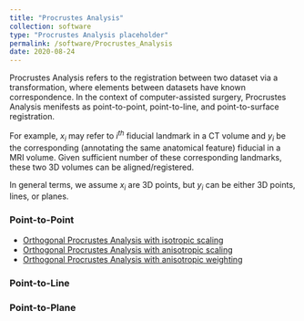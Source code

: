 ```yaml
---
title: "Procrustes Analysis"
collection: software
type: "Procrustes Analysis placeholder"
permalink: /software/Procrustes_Analysis
date: 2020-08-24
---
```


Procrustes Analysis refers to the registration between two dataset via a transformation, where elements between datasets have known correspondence. In the context of computer-assisted surgery, Procrustes Analysis menifests as point-to-point, point-to-line, and point-to-surface registration. 

For example, $x_i$ may refer to $i^{th}$ fiducial landmark in a CT volume  and $y_i$ be the corresponding (annotating the same anatomical feature) fiducial in a MRI volume. Given sufficient number of these corresponding landmarks, these two 3D volumes can be aligned/registered.

In general terms, we assume $x_i$ are 3D points, but $y_i$ can be either 3D points, lines, or planes.

### Point-to-Point
* [Orthogonal Procrustes Analysis with isotropic scaling](/software/2020_OPA_isotropic)
* [Orthogonal Procrustes Analysis with anisotropic scaling](/software/2020_AOPA_major)
* [Orthogonal Procrustes Analysis with anisotropic weighting](/software/2020_08-25_AWOPA)

### Point-to-Line

### Point-to-Plane